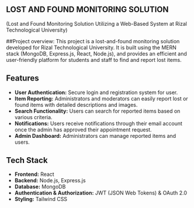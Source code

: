 ## LOST AND FOUND MONITORING SOLUTION  
(Lost and Found Monitoring Solution Utilizing a Web-Based System at 
Rizal Technological University)

##Project overview:
This project is a lost-and-found monitoring solution developed for Rizal Technological University.
It is built using the MERN stack (MongoDB, Express.js, React, Node.js), and provides an efficient and user-friendly platform for students and staff to find and report lost items.


## Features 
- **User Authentication:** Secure login and registration system for user.
- **Item Reporting:** Administrators and moderators can easily report lost or found items with detailed descriptions and images.
- **Search Functionality:** Users can search for reported items based on various criteria.
- **Notifications:** Users receive notifications through their email account once the admin has approved their appointment request.
- **Admin Dashboard:** Administrators can manage reported items and users.

## Tech Stack
- **Frontend:** React
- **Backend:** Node.js, Express.js
- **Database:** MongoDB
- **Authentication & Authorization:** JWT (JSON Web Tokens) & OAuth 2.0
- **Styling:** Tailwind CSS

